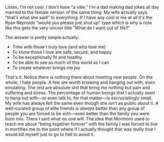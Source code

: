 Listen, I'm not cool. I don't have "a vibe." I'm a dad making dad jokes all day married to the female version of the same thing. My wife actually says "that's what she said" to everything. If I have any cool in me at all it's the Ryan Reynolds "would you please just shut up" type which is why a note like this gets the very uncool title "What do I want out of life?"

The answer is pretty simple actually:

- Time with those I *truly* love (and who love me)
- To know those I love are safe, secure, and happy
- To be exceptionally fit and healthy
- To be able to see as much of this world as I can
- To create whatever brings me joy

That's it. Notice there is nothing there about meeting new people. On the whole, I hate people. A few are worth knowing and hanging out with, even emulating. The rest are absolute shit that bring me nothing but pain and suffering and stress. The percentage of human beings that I actually _want_ to hang out with—or even talk to, for that matter—is excruciatingly small. My wife has always felt the same even though she isn't as public about it. A well-curated group of elite friends is _always_ better than any group of people you are forced to be with—even better than the family you were born into. There I said what no one will. The idea that Mormons used to teach me about "being together forever" with the family I was forced to live in mortifies me to the point where if I actually thought that was really true I would kill myself just to go to hell to avoid it.